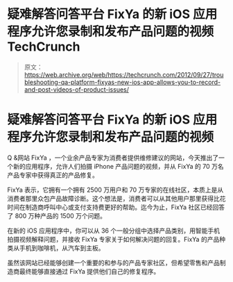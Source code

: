 # 疑难解答问答平台 FixYa 的新 iOS 应用程序允许您录制和发布产品问题的视频 TechCrunch

> 原文：<https://web.archive.org/web/https://techcrunch.com/2012/09/27/troubleshooting-qa-platform-fixyas-new-ios-app-allows-you-to-record-and-post-videos-of-product-issues/>

# 疑难解答问答平台 FixYa 的新 iOS 应用程序允许您录制和发布产品问题的视频

Q &网站 FixYa ，一个业余产品专家为消费者提供维修建议的网站，今天推出了一个新的应用程序，允许人们拍摄 iPhone 产品问题的视频，并从 FixYa 的 70 万名产品专家中获得真正的产品修复。

FixYa 表示，它拥有一个拥有 2500 万用户和 70 万专家的在线社区，本质上是从消费者那里众包产品故障诊断。这个想法是，消费者可以从其他用户那里获得比花时间在制造商呼叫中心或支付支持费更好的帮助。迄今为止，FixYa 社区已经回答了 800 万种产品的 1500 万个问题。

在新的 iOS 应用程序中，你可以从 36 个一般分组中选择产品类别，用智能手机拍摄视频解释问题，并接收 FixYa 专家关于如何解决问题的回复。FixYa 的产品种类从手机到咖啡机，从汽车到主板。

虽然该网站已经能够创建一个重要的和参与的产品专家社区，但希望零售和产品制造商最终能够直接通过 FixYa 提供他们自己的修复程序。